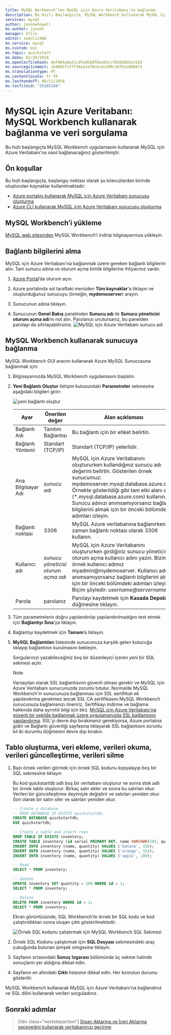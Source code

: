```yaml
---
title: MySQL Workbench’ten MySQL için Azure Veritabanı'na bağlanma
description: Bu Hızlı Başlangıçta, MySQL Workbench kullanarak MySQL için Azure Veritabanı'na bağlanmak ve buradan veri sorgulamak için uygulanması gereken adımlar sağlanmıştır.
services: mysql
author: jasonwhowell
ms.author: jasonh
manager: kfile
editor: seanli1988
ms.service: mysql
ms.custom: mvc
ms.topic: quickstart
ms.date: 02/28/2018
ms.openlocfilehash: def984a6a31cdfe9b9dfbba93ccfb5016b5e315d
ms.sourcegitcommit: 1b8665f1fff36a13af0cbc4c399c16f62e9884f3
ms.translationtype: HT
ms.contentlocale: tr-TR
ms.lasthandoff: 06/11/2018
ms.locfileid: "35265194"
---
```

# <a name="azure-database-for-mysql-use-mysql-workbench-to-connect-and-query-data"></a>MySQL için Azure Veritabanı: MySQL Workbench kullanarak bağlanma ve veri sorgulama
Bu hızlı başlangıçta MySQL Workbench uygulamasını kullanarak MySQL için Azure Veritabanı'na nasıl bağlanacağınız gösterilmiştir. 

## <a name="prerequisites"></a>Ön koşullar
Bu hızlı başlangıçta, başlangıç noktası olarak şu kılavuzlardan birinde oluşturulan kaynaklar kullanılmaktadır:
- [Azure portalını kullanarak MySQL için Azure Veritabanı sunucusu oluşturma](./quickstart-create-mysql-server-database-using-azure-portal.md)
- [Azure CLI kullanarak MySQL için Azure Veritabanı sunucusu oluşturma](./quickstart-create-mysql-server-database-using-azure-cli.md)

## <a name="install-mysql-workbench"></a>MySQL Workbench’i yükleme
[MySQL web sitesinden](https://dev.mysql.com/downloads/workbench/) MySQL Workbench’i indirip bilgisayarınıza yükleyin.

## <a name="get-connection-information"></a>Bağlantı bilgilerini alma
MySQL için Azure Veritabanı'na bağlanmak üzere gereken bağlantı bilgilerini alın. Tam sunucu adına ve oturum açma kimlik bilgilerine ihtiyacınız vardır.

1. [Azure Portal](https://portal.azure.com/)’da oturum açın.

2. Azure portalında sol taraftaki menüden **Tüm kaynaklar**'a tıklayın ve oluşturduğunuz sunucuyu (örneğin, **mydemoserver**) arayın.

3. Sunucunun adına tıklayın.

4. Sunucunun **Genel Bakış** panelinden **Sunucu adı** ile **Sunucu yöneticisi oturum açma adı**’nı not alın. Parolanızı unutursanız, bu panelden parolayı da sıfırlayabilirsiniz.
 ![MySQL için Azure Veritabanı sunucu adı](./media/connect-php/1_server-overview-name-login.png)

## <a name="connect-to-the-server-by-using-mysql-workbench"></a>MySQL Workbench kullanarak sunucuya bağlanma 
MySQL Workbench GUI aracını kullanarak Azure MySQL Sunucusuna bağlanmak için:

1.  Bilgisayarınızda MySQL Workbench uygulamasını başlatın. 

2.  **Yeni Bağlantı Oluştur** iletişim kutusundaki **Parametreler** sekmesine aşağıdaki bilgileri girin:

    ![yeni bağlantı oluştur](./media/connect-workbench/2-setup-new-connection.png)

    | **Ayar** | **Önerilen değer** | **Alan açıklaması** |
    |---|---|---|
    |   Bağlantı Adı | Tanıtım Bağlantısı | Bu bağlantı için bir etiket belirtin. |
    | Bağlantı Yöntemi | Standart (TCP/IP) | Standart (TCP/IP) yeterlidir. |
    | Ana Bilgisayar Adı | *sunucu adı* | MySQL için Azure Veritabanını oluştururken kullandığınız sunucu adı değerini belirtin. Gösterilen örnek sunucumuz: mydemoserver.mysql.database.azure.com. Örnekte gösterildiği gibi tam etki alanı adını (\*.mysql.database.azure.com) kullanın. Sunucu adınızı anımsamıyorsanız bağlantı bilgilerini almak için bir önceki bölümdeki adımları izleyin.  |
    | Bağlantı noktası | 3306 | MySQL Azure veritabanına bağlanırken her zaman bağlantı noktası olarak 3306 kullanın. |
    | Kullanıcı adı |  *sunucu yöneticisi oturum açma adı* | MySQL için Azure Veritabanını oluştururken girdiğiniz sunucu yöneticisi oturum açma kullanıcı adını yazın. Bizim örnek kullanıcı adımız myadmin@mydemoserver. Kullanıcı adını anımsamıyorsanız bağlantı bilgilerini almak için bir önceki bölümdeki adımları izleyin. Biçim şöyledir: *username@servername*.
    | Parola | parolanız | Parolayı kaydetmek için **Kasada Depola...** düğmesine tıklayın. |

3.   Tüm parametrelerin doğru yapılandırılıp yapılandırılmadığını test etmek için **Bağlantıyı Sına**’ya tıklayın. 

4.   Bağlantıyı kaydetmek için **Tamam**’a tıklayın. 

5.   **MySQL Bağlantıları** listesinde sunucunuza karşılık gelen kutucuğa tıklayıp bağlantının kurulmasını bekleyin.

        Sorgularınızı yazabileceğiniz boş bir düzenleyici içeren yeni bir SQL sekmesi açılır.
    
        > [!NOTE]
        > Varsayılan olarak SSL bağlantısının güvenli olması gerekir ve MySQL için Azure Veritabanı sunucunuzda zorunlu tutulur. Normalde MySQL Workbench'in sunucunuza bağlanması için SSL sertifikalı ek yapılandırma gerekmez ancak SSL CA sertifikasını MySQL Workbench sunucunuza bağlamanızı öneririz. Sertifikayı indirme ve bağlama hakkında daha ayrıntılı bilgi için bkz. [MySQL için Azure Veritabanı'na güvenli bir şekilde bağlanmak üzere uygulamanızda SSL bağlantısını yapılandırma](./howto-configure-ssl.md).  SSL’yi devre dışı bırakmanız gerekiyorsa, Azure portalına gidin ve Bağlantı güvenliği sayfasına tıklayarak SSL bağlantısını zorunlu kıl iki durumlu düğmesini devre dışı bırakın.

## <a name="create-a-table-insert-data-read-data-update-data-delete-data"></a>Tablo oluşturma, veri ekleme, verileri okuma, verileri güncelleştirme, verileri silme
1. Bazı örnek verileri görmek için örnek SQL kodunu kopyalayıp boş bir SQL sekmesine tıklayın.

    Bu kod quickstartdb adlı boş bir veritabanı oluşturur ve sonra stok adlı bir örnek tablo oluşturur. Birkaç satır ekler ve sonra bu satırları okur. Verileri bir güncelleştirme deyimiyle değiştirir ve satırları yeniden okur. Son olarak bir satırı siler ve satırları yeniden okur.
    
    ```sql
    -- Create a database
    -- DROP DATABASE IF EXISTS quickstartdb;
    CREATE DATABASE quickstartdb;
    USE quickstartdb;
    
    -- Create a table and insert rows
    DROP TABLE IF EXISTS inventory;
    CREATE TABLE inventory (id serial PRIMARY KEY, name VARCHAR(50), quantity INTEGER);
    INSERT INTO inventory (name, quantity) VALUES ('banana', 150);
    INSERT INTO inventory (name, quantity) VALUES ('orange', 154);
    INSERT INTO inventory (name, quantity) VALUES ('apple', 100);
    
    -- Read
    SELECT * FROM inventory;
    
    -- Update
    UPDATE inventory SET quantity = 200 WHERE id = 1;
    SELECT * FROM inventory;
    
    -- Delete
    DELETE FROM inventory WHERE id = 2;
    SELECT * FROM inventory;
    ```

    Ekran görüntüsünde, SQL Workbench’te örnek bir SQL kodu ve kod çalıştırıldıktan sonra oluşan çıktı gösterilmektedir.
    
    ![Örnek SQL kodunu çalıştırmak için MySQL Workbench SQL Sekmesi](media/connect-workbench/3-workbench-sql-tab.png)

2. Örnek SQL Kodunu çalıştırmak için **SQL Dosyası** sekmesindeki araç çubuğunda bulunan şimşek simgesine tıklayın.
3. Sayfanın ortasındaki **Sonuç Izgarası** bölümünde üç sekme halinde sonuçların yer aldığına dikkat edin. 
4. Sayfanın en altındaki **Çıktı** listesine dikkat edin. Her komutun durumu gösterilir. 

MySQL Workbench kullanarak MySQL için Azure Veritabanı’na bağlandınız ve SQL dilini kullanarak verileri sorguladınız.

## <a name="next-steps"></a>Sonraki adımlar
> [!div class="nextstepaction"]
> [Dışarı Aktarma ve İçeri Aktarma seçeneğini kullanarak veritabanınızı geçirme](./concepts-migrate-import-export.md)
